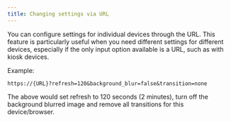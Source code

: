 ```yaml
---
title: Changing settings via URL
---
```


You can configure settings for individual devices through the URL. This feature is particularly useful when you need different settings for different devices, especially if the only input option available is a URL, such as with kiosk devices.

Example:
```http
https://{URL}?refresh=120&background_blur=false&transition=none
```

The above would set refresh to 120 seconds (2 minutes), turn off the background blurred image and remove all transitions for this device/browser.
